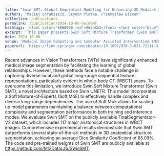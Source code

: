 ```yaml
---
title: "Swin SMT: Global Sequential Modeling for Enhancing 3D Medical Image Segmentation"
authors: "Maciej Chrabaszcz, Szymon Plotka, Przemyslaw Biecek"
collection: publications
permalink: /publication/2024-10-06-SwinSMT
hashtags: '<font color="#8B0000 red">#GenXAI</font> <font color="blue">#BioMed</font>'
excerpt: 'This paper presents Swin Soft Mixture Transformer (Swin SMT), a novel architecture that enhances 3D medical image segmentation by integrating a Soft Mixture-of-Experts mechanism into Swin UNETR to better capture diverse long-range dependencies. Evaluated on the TotalSegmentator-V2 dataset, Swin SMT achieves state-of-the-art performance with an average Dice Similarity Coefficient of 85.09%, while maintaining efficiency in both training and inference.'
date: 2024-10-06
venue: 'Medical Image Computing and Computer Assisted Intervention (MICCAI)'
paperurl: 'https://link.springer.com/chapter/10.1007/978-3-031-72111-3_65'
---
```


Recent advances in Vision Transformers (ViTs) have significantly enhanced medical image segmentation by facilitating the learning of global relationships. However, these methods face a notable challenge in capturing diverse local and global long-range sequential feature representations, particularly evident in whole-body CT (WBCT) scans. To overcome this limitation, we introduce Swin Soft Mixture Transformer (Swin SMT), a novel architecture based on Swin UNETR. This model incorporates a Soft Mixture-of-Experts (Soft MoE) to effectively handle complex and diverse long-range dependencies. The use of Soft MoE allows for scaling up model parameters maintaining a balance between computational complexity and segmentation performance in both training and inference modes. We evaluate Swin SMT on the publicly available TotalSegmentator-V2 dataset, which includes 117 major anatomical structures in WBCT images. Comprehensive experimental results demonstrate that Swin SMT outperforms several state-of-the-art methods in 3D anatomical structure segmentation, achieving an average Dice Similarity Coefficient of 85.09%. The code and pre-trained weights of Swin SMT are publicly available at https://github.com/MI2DataLab/SwinSMT.

